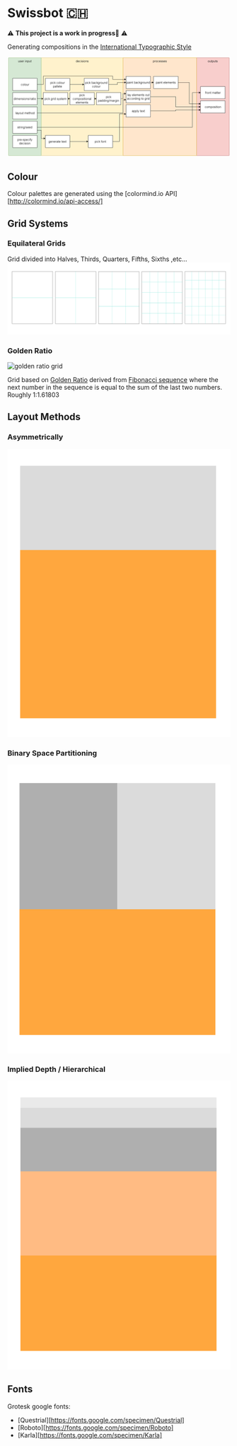 # Swissbot :switzerland:
:warning: **This project is a work in progress**:construction: :warning:

Generating compositions in the [International Typographic Style][I.T.S. wiki article]

![flow chart](diagrams/swissbot-flowchart.png)
## Colour
Colour palettes are generated using the [colormind.io API][http://colormind.io/api-access/]
## Grid Systems
### Equilateral Grids
Grid divided into Halves, Thirds, Quarters, Fifths, Sixths ,etc...
![equilateral grids](diagrams/equilateral-grids.svg)
### Golden Ratio
![golden ratio grid](https://upload.wikimedia.org/wikipedia/commons/3/32/Golden_ratio_grid.svg)

Grid based on [Golden Ratio][Golden Ratio wiki article] derived from [Fibonacci sequence][Fibonacci wiki article] where the next number in the sequence is equal to the sum of the last two numbers. Roughly 1:1.61803
## Layout Methods
### Asymmetrically
![layout method asymmetric](diagrams/layout-methods-asym.svg)
### Binary Space Partitioning
![layout method binary space](diagrams/layout-methods-bsp.svg)
### Implied Depth / Hierarchical
![layout method depth](diagrams/layout-methods-depth.svg)
## Fonts
Grotesk google fonts:
- [Questrial][https://fonts.google.com/specimen/Questrial]
- [Roboto][https://fonts.google.com/specimen/Roboto]
- [Karla][https://fonts.google.com/specimen/Karla]



[I.T.S. wiki article]: https://en.wikipedia.org/wiki/International_Typographic_Style
[Fibonacci wiki article]: https://en.wikipedia.org/wiki/Fibonacci_number
[Golden Ratio wiki article]: https://en.wikipedia.org/wiki/Golden_ratio